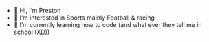 - 👋 Hi, I’m Preston
- 👀 I’m interested in Sports mainly Football & racing
- 🌱 I’m currently learning how to code (and what ever they tell me in school (XD))

<!---
prestlyg12/prestlyg12 is a ✨ special ✨ repository because its `README.md` (this file) appears on your GitHub profile.
You can click the Preview link to take a look at your changes.
--->
